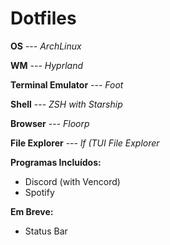 # Dotfiles

**OS** --- *ArchLinux*

**WM** --- *Hyprland*

**Terminal Emulator** --- *Foot*

**Shell** --- *ZSH with Starship*

**Browser** --- *Floorp*

**File Explorer** --- *lf (TUI File Explorer*



**Programas Incluídos:** 
- Discord (with Vencord)
- Spotify



**Em Breve:**
- Status Bar


  
